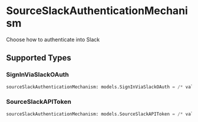 # SourceSlackAuthenticationMechanism

Choose how to authenticate into Slack


## Supported Types

### SignInViaSlackOAuth

```python
sourceSlackAuthenticationMechanism: models.SignInViaSlackOAuth = /* values here */
```

### SourceSlackAPIToken

```python
sourceSlackAuthenticationMechanism: models.SourceSlackAPIToken = /* values here */
```


